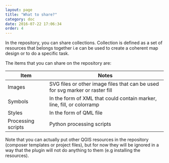 ```yaml
---
layout: page
title: "What to share?"
category: doc
date: 2016-07-22 17:06:34
order: 4
---
```


In the repository, you can share collections. Collection is defined as a set 
of resources that belongs together i.e can be used to create a coherent map 
design or to do a specific task.
 
The items that you can share on the repository are:

Item | Notes
--- | ---
Images | SVG files or other image files that can be used for svg marker or raster fill
Symbols | In the form of XML that could contain marker, line, fill, or colorramp
Styles | In the form of QML file
Processing scripts | Python processing scripts

Note that you can actually put other QGIS resources in the repository 
(composer templates or project files), but for now they will be ignored in a 
way that the plugin will not do anything to them (e.g installing the resources).


